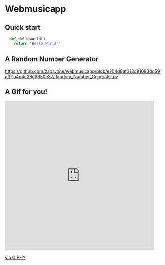 # Webmusicapp

## Quick start 

``` python
  def Helloworld()
    return "Hello World!"
```
## A Random Number Generator 
https://github.com/zabayone/webmusicapp/blob/e904d8af313d91093dd59af91a4e4c38c6950e37/Random_Number_Generator.py

## A Gif for you!
<iframe src="https://giphy.com/embed/Zq4kVUmMak6GoyGDrC" width="480" height="480" style="" frameBorder="0" class="giphy-embed" allowFullScreen></iframe><p><a href="https://giphy.com/gifs/helloall-happy-birthday-gift-i-got-you-this-gif-Zq4kVUmMak6GoyGDrC">via GIPHY</a></p>
